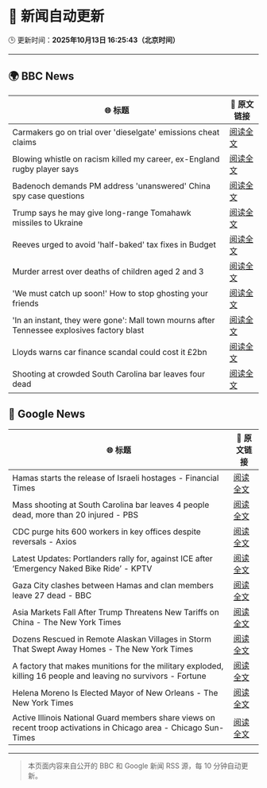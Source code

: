 # 🧠 新闻自动更新

🕒 更新时间：**2025年10月13日 16:25:43（北京时间）**

---

## 🌍 BBC News

| 🌐 标题 | 🔗 原文链接 |
|--------|-------------|
| Carmakers go on trial over 'dieselgate' emissions cheat claims | [阅读全文](https://www.bbc.com/news/articles/cjr5epw8dweo?at_medium=RSS&at_campaign=rss) |
| Blowing whistle on racism killed my career, ex-England rugby player says | [阅读全文](https://www.bbc.com/sport/rugby-union/articles/cdr61plm727o?at_medium=RSS&at_campaign=rss) |
| Badenoch demands PM address 'unanswered' China spy case questions | [阅读全文](https://www.bbc.com/news/articles/cg424d712q7o?at_medium=RSS&at_campaign=rss) |
| Trump says he may give long-range Tomahawk missiles to Ukraine | [阅读全文](https://www.bbc.com/news/articles/c93xpqgzkv0o?at_medium=RSS&at_campaign=rss) |
| Reeves urged to avoid 'half-baked' tax fixes in Budget | [阅读全文](https://www.bbc.com/news/articles/cx2n08n15w2o?at_medium=RSS&at_campaign=rss) |
| Murder arrest over deaths of children aged 2 and 3 | [阅读全文](https://www.bbc.com/news/articles/c78n8y3mlxko?at_medium=RSS&at_campaign=rss) |
| 'We must catch up soon!' How to stop ghosting your friends | [阅读全文](https://www.bbc.com/news/articles/cwyr971q7rxo?at_medium=RSS&at_campaign=rss) |
| 'In an instant, they were gone': Mall town mourns after Tennessee explosives factory blast | [阅读全文](https://www.bbc.com/news/articles/cwy8y0rnw2eo?at_medium=RSS&at_campaign=rss) |
| Lloyds warns car finance scandal could cost it £2bn | [阅读全文](https://www.bbc.com/news/articles/cq6zr733917o?at_medium=RSS&at_campaign=rss) |
| Shooting at crowded South Carolina bar leaves four dead | [阅读全文](https://www.bbc.com/news/articles/c87y79y8g4qo?at_medium=RSS&at_campaign=rss) |

## 📰 Google News

| 🌐 标题 | 🔗 原文链接 |
|--------|-------------|
| Hamas starts the release of Israeli hostages - Financial Times | [阅读全文](https://news.google.com/rss/articles/CBMicEFVX3lxTE5GS2pOMk5QMDVmTndlaWFNSHJxVGJKVmtRY0RIcmdSWXdseUxrWVRVN3pJQ0Qzb2s5TDc0aVdMM1g4UFp4cUZOcjJBVWJNZG95XzRXRVZjYVlLVkV5T3hfVVBnb1hIVGctMmRJeWxNaTg?oc=5) |
| Mass shooting at South Carolina bar leaves 4 people dead, more than 20 injured - PBS | [阅读全文](https://news.google.com/rss/articles/CBMiswFBVV95cUxQaFJmdVc5YTZicTVnb1FodGZieU9nM3VPTmZSNVBZT1VrbkNSQ25RNXFpa0EtRDNfU0IzUkZBcHA2bG1FRmJFeTM0ZFpaaHJZRkQweXAxYWVicjViY2RrSnZOeFF6a3RIcWJLc3JKWHhpcnBKX3hYUjhqNlVXZFpsa0pGOWVPVmlGaDZfY18ydFhvMVBKbmNRXzVCVUVFMXhXNVFlTTBRLXNHOGtoajhCM1N5WQ?oc=5) |
| CDC purge hits 600 workers in key offices despite reversals - Axios | [阅读全文](https://news.google.com/rss/articles/CBMid0FVX3lxTE4xQ21PUEJGV2ZzamczRWhSUnEzTDJfTmFwaXNsc0tSc0RpWEN6eFM3Q2R5dl9vd29oSU9fT2F6Z3FRdFVtMk1wU2FieTg3SGZDd3huWUtMTW10eWlzN01pdG5VUFVPT201VmhadU54UGNqbkM2NUw4?oc=5) |
| Latest Updates: Portlanders rally for, against ICE after ‘Emergency Naked Bike Ride’ - KPTV | [阅读全文](https://news.google.com/rss/articles/CBMirgFBVV95cUxPTzZxRklWYzBSMmladkg2M2ZQeTdnT3RoWjZtYkduYUlIb0paeElKZHlhYTlLMm5DSEgxQXBWTXBWR09VeEk0eFFsSXRkYzFnNmFqWC1qbl9STHNWREtVM1p6bHlkZjdDTFpTcVQ2VmdHU3B5ZE1fQjJRWGl4OGViUjFMRDJsQ3phZ3Y2UGFSWmliRlJ3TURwRXE5R3lPdXFpYWlGbVhWWVFGSmZtLXc?oc=5) |
| Gaza City clashes between Hamas and clan members leave 27 dead - BBC | [阅读全文](https://news.google.com/rss/articles/CBMiWkFVX3lxTFBWMy1zeHlXSmhVTXNGWGlGd1hIeVVrb2dJQVcwUGdpdk5lS3BKd2dtZGhsNnpzbXNneUhNLWtGZTFqLWhSaXZ3azZtWlNOdHl4eEZ3d1FnN0owQdIBX0FVX3lxTE5WZkdvUnNBcmU0ekFIeDBlM2ZGSGw2TUV4R2VDdXN0V3FRbmRrbmFhYkJyMmVJQjk0Z3dROHdNUENvekZubnA2eFd2NTVlbU9HVHZoMnVqREljMDNHVmpn?oc=5) |
| Asia Markets Fall After Trump Threatens New Tariffs on China - The New York Times | [阅读全文](https://news.google.com/rss/articles/CBMiiwFBVV95cUxPMkZZYUFyWC05Ujc4UHAybDNscl9Nbzl5Z2pCRVZEZ2dwZnpOakFUWjB1YXBvUndYWVlCdk85QTZCVmRKazBkd2IxQ0lRY3RxcmtOMGxFTjhTNFZvcUs4a1ZKUnB1VFhOczBtTE5rOWdCTmlock8xYkpyN0lGRmlJc0JabEcyZDhsQVNr?oc=5) |
| Dozens Rescued in Remote Alaskan Villages in Storm That Swept Away Homes - The New York Times | [阅读全文](https://news.google.com/rss/articles/CBMidEFVX3lxTE9lVU9HU3E5cjllM0lUT3pWaGl0VlJua3F2S01uNVpOTDhSLTZPY0psNHlOSHdzbVdjMDNudDVtMGgxeTFOTlZZTmFYZTNNV2xaSzQwdThHRHlaZUhJcEdxNVdBYWRRWmFsbUhtOXJucWhJX2x0?oc=5) |
| A factory that makes munitions for the military exploded, killing 16 people and leaving no survivors - Fortune | [阅读全文](https://news.google.com/rss/articles/CBMiqAFBVV95cUxQeU9MQ3RoT3lMYU1GNkpocEdWRllzcllxYTFwYWx4Zm0xb2V0a0paS0xGV2NjelRpeFRGZzZjY0hlM1d1R0JpcF9VV0YxQlhZRUdCMzF5WkREZjNvZFpYWXZPN1RRNkY0TzFUanAtZENHcGdxV3ZBT0RhcnJ6U1Q4SXc1VTduWmlZQnIwZWtYcTB6ZzdhY1J4Y3kzRE53T19sUVBNUW1qNkM?oc=5) |
| Helena Moreno Is Elected Mayor of New Orleans - The New York Times | [阅读全文](https://news.google.com/rss/articles/CBMiigFBVV95cUxPeDluMm1JaDQ0Tnp4aFFkZmF6MURDckkzYnlCUzdhSGdUOUU3d0JadTl4bThoTWdIbERsZURrZU5aRGJpTk9EM2V3RlE4Z19RNHZJakZ0MVVLRkVsd1U3U05hVUw2SHd4SDZlZWZaQ3l4YjhNTDBDR0hMYVpSeWpaa19SYkdYanl6WFE?oc=5) |
| Active Illinois National Guard members share views on recent troop activations in Chicago area - Chicago Sun-Times | [阅读全文](https://news.google.com/rss/articles/CBMisAFBVV95cUxPckdfdFVlUDBPZVB0RElMZVhmYVdqeXhjUWgzc3F5OVY4amxXZWx2c2JFc0w3UVFuNXczbzBDM0RMUk1PWlZYM09RSVV5cUpMcEs5UXhGdVF3TGFmVWY1bXVub21PRUFqc3RuelJidU0zdmpEWXFNR3hkVDFVdS02LVRhR3c2UkpuanBuNTZKR05uQnp6Qk0yVDZNZzBfbVFfOEtnR1pDY21SM3czc3JmSg?oc=5) |

---
> 本页面内容来自公开的 BBC 和 Google 新闻 RSS 源，每 10 分钟自动更新。